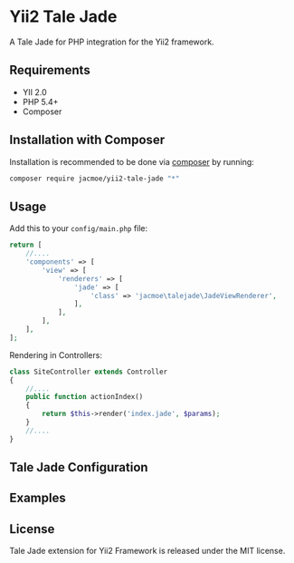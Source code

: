 Yii2 Tale Jade
=========================

A Tale Jade for PHP integration for the Yii2 framework.  


## Requirements

* YII 2.0
* PHP 5.4+
* Composer


## Installation with Composer

Installation is recommended to be done via [composer](https://getcomposer.org) by running:
```bash
composer require jacmoe/yii2-tale-jade "*"
```

## Usage

Add this to your `config/main.php` file:
```php
return [
    //....
    'components' => [
        'view' => [
            'renderers' => [
                'jade' => [
                    'class' => 'jacmoe\talejade\JadeViewRenderer',
                ],
            ],
        ],
    ],
];
```
 
Rendering in Controllers:
```php
class SiteController extends Controller
{
    //....
    public function actionIndex()
    {
        return $this->render('index.jade', $params);
    }
    //....
}
```


## Tale Jade Configuration


## Examples


## License

Tale Jade extension for Yii2 Framework is released under the MIT license.

